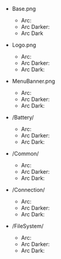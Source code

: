 * Base.png
  * Arc:
  * Arc Darker:
  * Arc Dark
  
* Logo.png
  * Arc:
  * Arc Darker:
  * Arc Dark:
  
* MenuBanner.png
  * Arc:
  * Arc Darker:
  * Arc Dark:

* /Battery/
  * Arc:
  * Arc Darker:
  * Arc Dark:

* /Common/
  * Arc:
  * Arc Darker:
  * Arc Dark:
  
* /Connection/
  * Arc:
  * Arc Darker:
  * Arc Dark:
  
* /FileSystem/
  * Arc:
  * Arc Darker:
  * Arc Dark:
